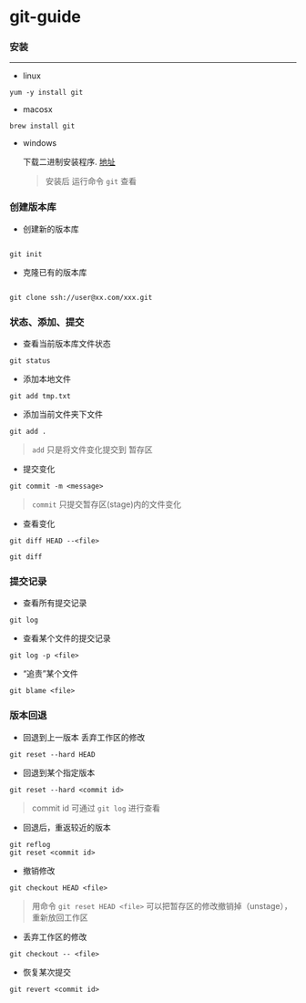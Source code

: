 # git-guide

### 安装
---
- linux

```shell
yum -y install git
```
- macosx

```shell
brew install git
```

- windows

    下载二进制安装程序. [地址](https://pan.baidu.com/s/1kU5OCOB#list/path=%2Fpub%2Fgit)

  
  > 安装后 运行命令 `git` 查看
  
###  创建版本库
- 创建新的版本库

```shell

git init

```

- 克隆已有的版本库

```shell

git clone ssh://user@xx.com/xxx.git

```
### 状态、添加、提交

- 查看当前版本库文件状态

```shell
git status
```

- 添加本地文件

```shell
git add tmp.txt
```
- 添加当前文件夹下文件

```shell
git add .
```

 > `add` 只是将文件变化提交到 暂存区

- 提交变化

```shell
git commit -m <message>
```
> `commit` 只提交暂存区(stage)内的文件变化

- 查看变化

```shell
git diff HEAD --<file>

git diff
```

### 提交记录

- 查看所有提交记录

```shell
git log
```

- 查看某个文件的提交记录

```shell
git log -p <file>
```

- “追责”某个文件

```shell
git blame <file>
```

### 版本回退

- 回退到上一版本 丢弃工作区的修改

```shell
git reset --hard HEAD
```

- 回退到某个指定版本

```shell
git reset --hard <commit id>
```
> commit id 可通过 `git log` 进行查看

- 回退后，重返较近的版本

```shell
git reflog 
git reset <commit id>
```

- 撤销修改

```shell
git checkout HEAD <file>
```

> 用命令 `git reset HEAD <file>` 可以把暂存区的修改撤销掉（unstage），重新放回工作区

- 丢弃工作区的修改

```shell
git checkout -- <file>
```

- 恢复某次提交

```shell
git revert <commit id>
```


